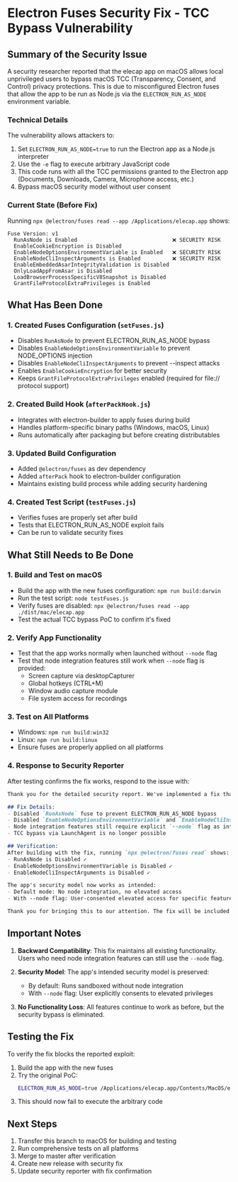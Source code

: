 # Electron Fuses Security Fix - TCC Bypass Vulnerability

## Summary of the Security Issue

A security researcher reported that the elecap app on macOS allows local unprivileged users to bypass macOS TCC (Transparency, Consent, and Control) privacy protections. This is due to misconfigured Electron fuses that allow the app to be run as Node.js via the `ELECTRON_RUN_AS_NODE` environment variable.

### Technical Details

The vulnerability allows attackers to:
1. Set `ELECTRON_RUN_AS_NODE=true` to run the Electron app as a Node.js interpreter
2. Use the `-e` flag to execute arbitrary JavaScript code
3. This code runs with all the TCC permissions granted to the Electron app (Documents, Downloads, Camera, Microphone access, etc.)
4. Bypass macOS security model without user consent

### Current State (Before Fix)

Running `npx @electron/fuses read --app /Applications/elecap.app` shows:
```
Fuse Version: v1
  RunAsNode is Enabled                              ❌ SECURITY RISK
  EnableCookieEncryption is Disabled
  EnableNodeOptionsEnvironmentVariable is Enabled   ❌ SECURITY RISK  
  EnableNodeCliInspectArguments is Enabled          ❌ SECURITY RISK
  EnableEmbeddedAsarIntegrityValidation is Disabled
  OnlyLoadAppFromAsar is Disabled
  LoadBrowserProcessSpecificV8Snapshot is Disabled
  GrantFileProtocolExtraPrivileges is Enabled
```

## What Has Been Done

### 1. Created Fuses Configuration (`setFuses.js`)
- Disables `RunAsNode` to prevent ELECTRON_RUN_AS_NODE bypass
- Disables `EnableNodeOptionsEnvironmentVariable` to prevent NODE_OPTIONS injection
- Disables `EnableNodeCliInspectArguments` to prevent --inspect attacks
- Enables `EnableCookieEncryption` for better security
- Keeps `GrantFileProtocolExtraPrivileges` enabled (required for file:// protocol support)

### 2. Created Build Hook (`afterPackHook.js`)
- Integrates with electron-builder to apply fuses during build
- Handles platform-specific binary paths (Windows, macOS, Linux)
- Runs automatically after packaging but before creating distributables

### 3. Updated Build Configuration
- Added `@electron/fuses` as dev dependency
- Added `afterPack` hook to electron-builder configuration
- Maintains existing build process while adding security hardening

### 4. Created Test Script (`testFuses.js`)
- Verifies fuses are properly set after build
- Tests that ELECTRON_RUN_AS_NODE exploit fails
- Can be run to validate security fixes

## What Still Needs to Be Done

### 1. Build and Test on macOS
- Build the app with the new fuses configuration: `npm run build:darwin`
- Run the test script: `node testFuses.js`
- Verify fuses are disabled: `npx @electron/fuses read --app ./dist/mac/elecap.app`
- Test the actual TCC bypass PoC to confirm it's fixed

### 2. Verify App Functionality
- Test that the app works normally when launched without `--node` flag
- Test that node integration features still work when `--node` flag is provided:
  - Screen capture via desktopCapturer
  - Global hotkeys (CTRL+M)
  - Window audio capture module
  - File system access for recordings

### 3. Test on All Platforms
- Windows: `npm run build:win32`
- Linux: `npm run build:linux`
- Ensure fuses are properly applied on all platforms

### 4. Response to Security Reporter

After testing confirms the fix works, respond to the issue with:

```markdown
Thank you for the detailed security report. We've implemented a fix that disables the dangerous Electron fuses while maintaining the app's intended functionality.

## Fix Details:
- Disabled `RunAsNode` fuse to prevent ELECTRON_RUN_AS_NODE bypass
- Disabled `EnableNodeOptionsEnvironmentVariable` and `EnableNodeCliInspectArguments`
- Node integration features still require explicit `--node` flag as intended
- TCC bypass via LaunchAgent is no longer possible

## Verification:
After building with the fix, running `npx @electron/fuses read` shows:
- RunAsNode is Disabled ✓
- EnableNodeOptionsEnvironmentVariable is Disabled ✓
- EnableNodeCliInspectArguments is Disabled ✓

The app's security model now works as intended:
- Default mode: No node integration, no elevated access
- With --node flag: User-consented elevated access for specific features

Thank you for bringing this to our attention. The fix will be included in the next release.
```

## Important Notes

1. **Backward Compatibility**: This fix maintains all existing functionality. Users who need node integration features can still use the `--node` flag.

2. **Security Model**: The app's intended security model is preserved:
   - By default: Runs sandboxed without node integration
   - With `--node` flag: User explicitly consents to elevated privileges

3. **No Functionality Loss**: All features continue to work as before, but the security bypass is eliminated.

## Testing the Fix

To verify the fix blocks the reported exploit:

1. Build the app with the new fuses
2. Try the original PoC:
   ```bash
   ELECTRON_RUN_AS_NODE=true /Applications/elecap.app/Contents/MacOS/elecap -e "require('child_process').exec('ls ~/Documents > /tmp/test.txt')"
   ```
3. This should now fail to execute the arbitrary code

## Next Steps

1. Transfer this branch to macOS for building and testing
2. Run comprehensive tests on all platforms
3. Merge to master after verification
4. Create new release with security fix
5. Update security reporter with fix confirmation